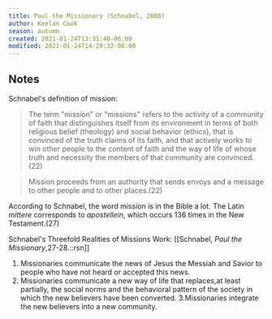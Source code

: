 ```yaml
---
title: Paul the Missionary (Schnabel, 2008)
author: Keelan Cook
season: autumn
created: 2021-01-24T13:31:48-06:00
modified: 2021-01-24T14:20:32-06:00
---
```


## Notes

Schnabel's definition of mission:
>The term "mission" or "missions" refers to the activity of a community of faith that distinguishes itself from its environment in terms of both religious belief (theology) and social behavior (ethics), that is convinced of the truth claims of its faith, and that actively works to win other people to the content of faith and the way of life of whose truth and necessity the members of that community are convinced.(22)

>Mission proceeds from an authority that sends envoys and a message to other people and to other places.(22)

According to Schnabel, the word mission is in the Bible a lot. The Latin *mittere* corresponds to *apostellein*, which occurs 136 times in the New Testament.(27)

Schnabel's Threefold Realities of Missions Work:
[[Schnabel, *Paul the Missionary*,27-28.::rsn]]
1. Missionaries communicate the news of Jesus the Messiah and Savior to people who have not heard or accepted this news.
2. Missionaries communicate a new way of life that replaces,at least partially, the social norms and the behavioral pattern of the society in which the new believers have been converted.
3.Missionaries integrate the new believers into a new community.

